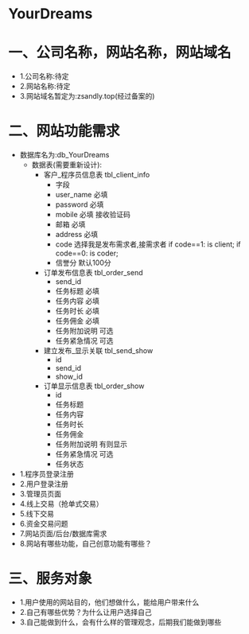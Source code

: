 # YourDreams    
# 一、公司名称，网站名称，网站域名
- 1.公司名称:待定
- 2.网站名称:待定
- 3.网站域名暂定为:zsandly.top(经过备案的)
# 二、网站功能需求
- 数据库名为:db_YourDreams
  - 数据表(需要重新设计):
    - 客户_程序员信息表   tbl_client_info
        - 字段
        - user_name 必填
        - password 必填
        - mobile 必填 接收验证码
        - 邮箱  必填
        - address 必填
        - code 选择我是发布需求者,接需求者 if code==1: is client;   if code==0: is coder;
        - 信誉分  默认100分
    - 订单发布信息表 tbl_order_send
      - send_id
      - 任务标题 必填
      - 任务内容 必填
      - 任务时长 必填
      - 任务佣金 必填
      - 任务附加说明 可选
      - 任务紧急情况  可选
    - 建立发布_显示关联 tbl_send_show
        - id
        - send_id
        - show_id
    - 订单显示信息表    tbl_order_show
      - id
      - 任务标题 
      - 任务内容 
      - 任务时长 
      - 任务佣金 
      - 任务附加说明 有则显示
      - 任务紧急情况  可选
      - 任务状态
- 1.程序员登录注册
- 2.用户登录注册
- 3.管理员页面
- 4.线上交易（抢单式交易）
- 5.线下交易
- 6.资金交易问题
- 7.网站页面/后台/数据库需求
- 8.网站有哪些功能，自己创意功能有哪些？
# 三、服务对象
- 1.用户使用的网站目的，他们想做什么，能给用户带来什么
- 2.自己有哪些优势？为什么让用户选择自己
- 3.自己能做到什么，会有什么样的管理观念，后期我们能做到哪些
